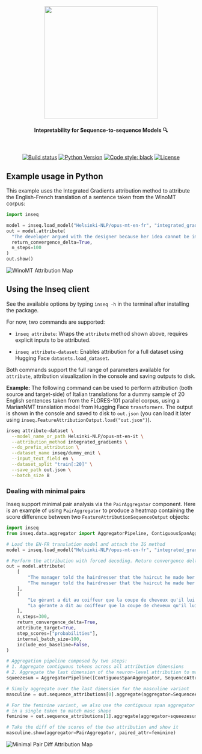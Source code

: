 <div align="center">
  <img src="/docs/source/images/inseq_logo.png" width="300"/>
  <h4>Intepretability for Sequence-to-sequence Models 🔍</h4>
</div>
<br/>
<div align="center">

[![Build status](https://github.com/inseq-team/inseq/workflows/build/badge.svg?branch=master&event=push)](https://github.com/inseq-team/inseq/actions?query=workflow%3Abuild)
[![Python Version](https://img.shields.io/pypi/pyversions/inseq.svg)](https://pypi.org/project/inseq/)
[![Code style: black](https://img.shields.io/badge/code%20style-black-000000.svg)](https://github.com/psf/black)
[![License](https://img.shields.io/github/license/inseq-team/inseq)](https://github.com/inseq-team/inseq/blob/main/LICENSE)

</div>

## Example usage in Python

This example uses the Integrated Gradients attribution method to attribute the English-French translation of a sentence taken from the WinoMT corpus:

```python
import inseq

model = inseq.load_model("Helsinki-NLP/opus-mt-en-fr", "integrated_gradients")
out = model.attribute(
  "The developer argued with the designer because her idea cannot be implemented.",
  return_convergence_delta=True,
  n_steps=100
)
out.show()
```

![WinoMT Attribution Map](docs/source/images/heatmap_winomt.png)


## Using the Inseq client

See the available options by typing `inseq -h` in the terminal after installing the package.

For now, two commands are supported:

- `ìnseq attribute`: Wraps the `attribute` method shown above, requires explicit inputs to be attributed.

- `inseq attribute-dataset`: Enables attribution for a full dataset using Hugging Face `datasets.load_dataset`.

Both commands support the full range of parameters available for `attribute`, attribution visualization in the console and saving outputs to disk.

**Example:** The following command can be used to perform attribution (both source and target-side) of Italian translations for a dummy sample of 20 English sentences taken from the FLORES-101 parallel corpus, using a MarianNMT translation model from Hugging Face `transformers`. The output is shown in the console and saved to disk to `out.json` (you can load it later using `inseq.FeatureAttributionOutput.load("out.json")`).

```bash
inseq attribute-dataset \
  --model_name_or_path Helsinki-NLP/opus-mt-en-it \
  --attribution_method integrated_gradients \
  --do_prefix_attribution \
  --dataset_name inseq/dummy_enit \
  --input_text_field en \
  --dataset_split "train[:20]" \
  --save_path out.json \
  --batch_size 8
```

### Dealing with minimal pairs

Inseq support minimal pair analysis via the `PairAggregator` component. Here is an example of using `PairAggregator` to produce a heatmap containing the score difference between two `FeatureAttributionSequenceOutput` objects:


```python
import inseq
from inseq.data.aggregator import AggregatorPipeline, ContiguousSpanAggregator, SequenceAttributionAggregator, PairAggregator

# Load the EN-FR translation model and attach the IG method
model = inseq.load_model("Helsinki-NLP/opus-mt-en-fr", "integrated_gradients")

# Perform the attribution with forced decoding. Return convergence deltas, probabilities and target attributions.
out = model.attribute(
    [
        "The manager told the hairdresser that the haircut he made her was terrible.",
        "The manager told the hairdresser that the haircut he made her was terrible.",
    ],
    [
        "Le gérant a dit au coiffeur que la coupe de cheveux qu'il lui a faite était terrible.",
        "La gérante a dit au coiffeur que la coupe de cheveux qu'il lui a faite était terrible.",
    ],
    n_steps=300,
    return_convergence_delta=True,
    attribute_target=True,
    step_scores=["probabilities"],
    internal_batch_size=100,
    include_eos_baseline=False,
)

# Aggregation pipeline composed by two steps:
# 1. Aggregate contiguous tokens across all attribution dimensions
# 2. Aggregate the last dimension of the neuron-level attribution to make it token-level
squeezesum = AggregatorPipeline([ContiguousSpanAggregator, SequenceAttributionAggregator])

# Simply aggregate over the last dimension for the masculine variant
masculine = out.sequence_attributions[0].aggregate(aggregator=SequenceAttributionAggregator)

# For the feminine variant, we also use the contiguous span aggregator to merge "▁gérant" "e"
# in a single token to match masc shape
feminine = out.sequence_attributions[1].aggregate(aggregator=squeezesum, target_spans=(1, 3))

# Take the diff of the scores of the two attribution and show it
masculine.show(aggregator=PairAggregator, paired_attr=feminine)
```

![Minimal Pair Diff Attribution Map](docs/source/images/heatmap_pair.png)
